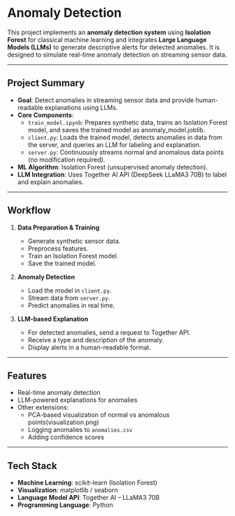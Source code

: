 # Anomaly Detection

This project implements an **anomaly detection system** using **Isolation Forest** for classical machine learning and integrates **Large Language Models (LLMs)** to generate descriptive alerts for detected anomalies. It is designed to simulate real-time anomaly detection on streaming sensor data.

---

## Project Summary

- **Goal**: Detect anomalies in streaming sensor data and provide human-readable explanations using LLMs.  
- **Core Components**:
  - `train_model.ipynb`: Prepares synthetic data, trains an Isolation Forest model, and saves the trained model as anomaly_model.joblib.
  - `client.py`: Loads the trained model, detects anomalies in data from the server, and queries an LLM for labeling and explanation.
  - `server.py`: Continuously streams normal and anomalous data points (no modification required).  
- **ML Algorithm**: Isolation Forest (unsupervised anomaly detection).  
- **LLM Integration**: Uses Together AI API (DeepSeek LLaMA3 70B) to label and explain anomalies.

---

## Workflow

1. **Data Preparation & Training**  
   - Generate synthetic sensor data.  
   - Preprocess features.  
   - Train an Isolation Forest model.  
   - Save the trained model.  

2. **Anomaly Detection**  
   - Load the model in `client.py`.  
   - Stream data from `server.py`.  
   - Predict anomalies in real time.  

3. **LLM-based Explanation**  
   - For detected anomalies, send a request to Together API.  
   - Receive a type and description of the anomaly.  
   - Display alerts in a human-readable format.

---

## Features

- Real-time anomaly detection  
- LLM-powered explanations for anomalies  
- Other extensions:
  - PCA-based visualization of normal vs anomalous points(visualization.png)
  - Logging anomalies to `anomalies.csv` 
  - Adding confidence scores  

---

## Tech Stack

- **Machine Learning**: scikit-learn (Isolation Forest)  
- **Visualization**: matplotlib / seaborn 
- **Language Model API**: Together AI – LLaMA3 70B  
- **Programming Language**: Python 

